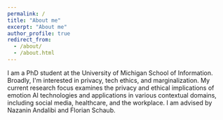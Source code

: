 ```yaml
---
permalink: /
title: "About me"
excerpt: "About me"
author_profile: true
redirect_from: 
  - /about/
  - /about.html
---
```


I am a PhD student at the University of Michigan School of Information.  Broadly, I'm interested in privacy, tech ethics, and marginalization.  My current research focus examines the privacy and ethical implications of emotion AI technologies and applications in various contextual domains, including social media, healthcare, and the workplace. I am advised by Nazanin Andalibi and Florian Schaub.


